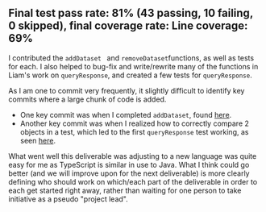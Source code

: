 ## Final test pass rate: 81% (43 passing, 10 failing, 0 skipped), final coverage rate: Line coverage: 69% 
I contributed the `addDataset ` and ` removeDataset `functions, as well as tests for each. I also helped to bug-fix and write/rewrite many of the functions in Liam's work on ` queryResponse `, and created a few tests for ` queryResponse `.


As I am one to commit very frequently, it slightly difficult to identify key commits where a large chunk of code is added.

* One key commit was when I completed ` addDataset `, found [here](https://github.com/CS310-2017Jan/cpsc310project_team46/commit/469f0605d8b38e257958dceeb49ff53795bfc23b).
* Another key commit was when I realized how to correctly compare 2 objects in a test, which led to the first ` queryResponse ` test working, as seen [here](https://github.com/CS310-2017Jan/cpsc310project_team46/commit/6d59a793f000a533b05c3034d7f16b4db953217c).

What went well this deliverable was adjusting to a new language was quite easy for me as TypeScript is similar in use to Java. What I think could go better (and we will improve upon for the next deliverable) is more clearly defining who should work on which/each part of the deliverable in order to each get started right away, rather than waiting for one person to take initiative as a pseudo "project lead".
